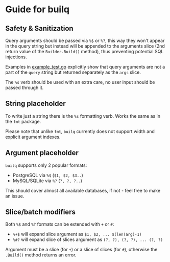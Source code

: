 # Guide for builq

## Safety & Sanitization

Query arguments should be passed via `%$` or `%?`, this way they won't appear in
the query string but instead will be appended to the arguments slice (2nd return
value of the `Builder.Build()` method), thus preventing potential SQL injections.

Examples in [example_test.go](example_test.go) explicitly show that query
arguments are not a part of the `query` string but returned separately as the
`args` slice.

The `%s` verb should be used with an extra care, no user input should be passed
through it.

## String placeholder

To write just a string there is the `%s` formatting verb. Works the same as in
the `fmt` package.

Please note that unlike `fmt`, `builq` currently does not support width and
explicit argument indexes.

## Argument placeholder

`builq` supports only 2 popular formats:

* PostgreSQL via `%$` (`$1, $2, $3..`)
* MySQL/SQLite via `%?` (`?, ?, ?..`)

This should cover almost all available databases, if not - feel free to make an
issue.

## Slice/batch modifiers

Both `%$` and `%?` formats can be extended with `+` or `#`:

* `%+$` will expand slice argument as `$1, $2, ... $(len(arg)-1)`
* `%#?` will expand slice of slices argument as `(?, ?), (?, ?), ... (?, ?)`

Argument must be a slice (for `+`) or a slice of slices (for `#`), otherwise the
`.Build()` method returns an error.
